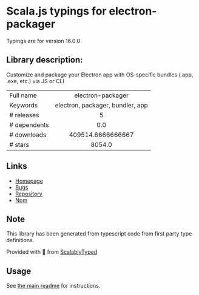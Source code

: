 
# Scala.js typings for electron-packager

Typings are for version 16.0.0

## Library description:
Customize and package your Electron app with OS-specific bundles (.app, .exe, etc.) via JS or CLI

|                    |                 |
| ------------------ | :-------------: |
| Full name          | electron-packager |
| Keywords           | electron, packager, bundler, app |
| # releases         | 5 |
| # dependents       | 0.0 |
| # downloads        | 409514.6666666667 |
| # stars            | 8054.0 |

## Links
- [Homepage](https://github.com/electron/electron-packager)
- [Bugs](https://github.com/electron/electron-packager/issues)
- [Repository](https://github.com/electron/electron-packager)
- [Npm](https://www.npmjs.com/package/electron-packager)
    


## Note
This library has been generated from typescript code from first party type definitions.

Provided with :purple_heart: from [ScalablyTyped](https://github.com/oyvindberg/ScalablyTyped)

## Usage
See [the main readme](../../readme.md) for instructions.


